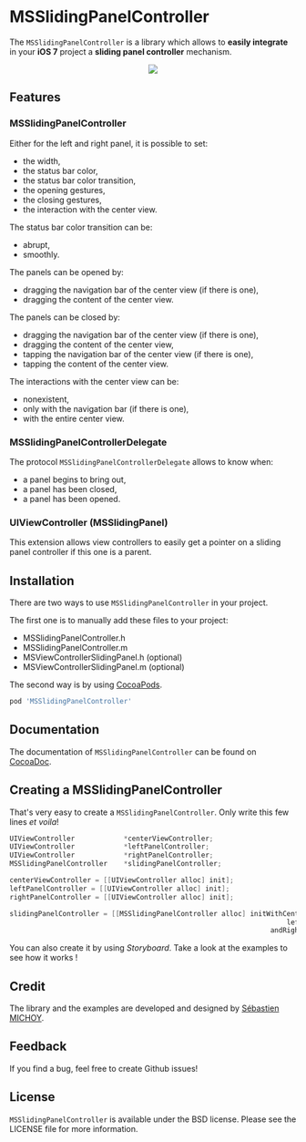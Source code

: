 # MSSlidingPanelController
The `MSSlidingPanelController` is a library which allows to **easily integrate** in your **iOS 7** project a **sliding panel controller** mechanism.

<p align="center" >
<img src="http://sebastienmichoy.github.io/MSSlidingPanelController/images/MSSlidingPanelController.png" />
</p>

## Features
### MSSlidingPanelController
Either for the left and right panel, it is possible to set:

- the width,
- the status bar color,
- the status bar color transition,
- the opening gestures,
- the closing gestures,
- the interaction with the center view.

The status bar color transition can be:

- abrupt,
- smoothly.

The panels can be opened by:

- dragging the navigation bar of the center view (if there is one),
- dragging the content of the center view.

The panels can be closed by:

- dragging the navigation bar of the center view (if there is one),
- dragging the content of the center view,
- tapping the navigation bar of the center view (if there is one),
- tapping the content of the center view.

The interactions with the center view can be:

- nonexistent,
- only with the navigation bar (if there is one),
- with the entire center view.

### MSSlidingPanelControllerDelegate
The protocol `MSSlidingPanelControllerDelegate` allows to know when:

- a panel begins to bring out,
- a panel has been closed,
- a panel has been opened.

### UIViewController (MSSlidingPanel)
This extension allows view controllers to easily get a pointer on a sliding panel controller if this one is a parent.

## Installation
There are two ways to use `MSSlidingPanelController` in your project.

The first one is to manually add these files to your project:

- MSSlidingPanelController.h
- MSSlidingPanelController.m
- MSViewControllerSlidingPanel.h (optional)
- MSViewControllerSlidingPanel.m (optional)

The second way is by using [CocoaPods](https://github.com/cocoapods/cocoapods).

```Ruby
pod 'MSSlidingPanelController'
```

## Documentation
The documentation of `MSSlidingPanelController` can be found on [CocoaDoc](http://cocoadocs.org/docsets/MSSlidingPanelController/).

## Creating a MSSlidingPanelController
That's very easy to create a `MSSlidingPanelController`. Only write this few lines *et voila*!

```Objective-C
UIViewController            *centerViewController;
UIViewController            *leftPanelController;
UIViewController            *rightPanelController;
MSSlidingPanelController    *slidingPanelController;

centerViewController = [[UIViewController alloc] init];
leftPanelController = [[UIViewController alloc] init];
rightPanelController = [[UIViewController alloc] init];

slidingPanelController = [[MSSlidingPanelController alloc] initWithCenterViewController:centerViewController
																	leftPanelController:leftPanelController
																andRightPanelController:rightPanelController];
```
You can also create it by using *Storyboard*. Take a look at the examples to see how it works !

## Credit
The library and the examples are developed and designed by [Sébastien MICHOY](http://www.linkedin.com/in/sebastienmichoy).

## Feedback
If you find a bug, feel free to create Github issues!

## License
`MSSlidingPanelController` is available under the BSD license. Please see the LICENSE file for more information.
